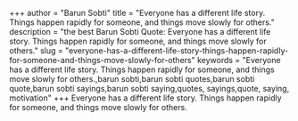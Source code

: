 +++
author = "Barun Sobti"
title = "Everyone has a different life story. Things happen rapidly for someone, and things move slowly for others."
description = "the best Barun Sobti Quote: Everyone has a different life story. Things happen rapidly for someone, and things move slowly for others."
slug = "everyone-has-a-different-life-story-things-happen-rapidly-for-someone-and-things-move-slowly-for-others"
keywords = "Everyone has a different life story. Things happen rapidly for someone, and things move slowly for others.,barun sobti,barun sobti quotes,barun sobti quote,barun sobti sayings,barun sobti saying,quotes, sayings,quote, saying, motivation"
+++
Everyone has a different life story. Things happen rapidly for someone, and things move slowly for others.
